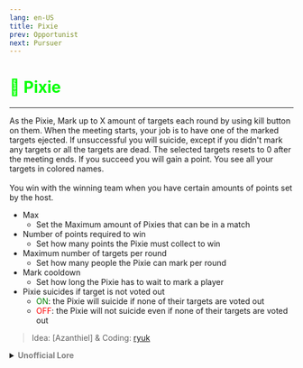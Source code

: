 ```yaml
---
lang: en-US
title: Pixie
prev: Opportunist
next: Pursuer
---
```


# <font color="#01ff00">🧚 <b>Pixie</b></font> <Badge text="Benign" type="tip" vertical="middle"/>
---

As the Pixie, Mark up to X amount of targets each round by using kill button on them. When the meeting starts, your job is to have one of the marked targets ejected. If unsuccessful you will suicide, except if you didn't mark any targets or all the targets are dead. The selected targets resets to 0 after the meeting ends. If you succeed you will gain a point. You see all your targets in colored names.<br><br>
You win with the winning team when you have certain amounts of points set by the host.
* Max
  * Set the Maximum amount of Pixies that can be in a match 
* Number of points required to win
  * Set how many points the Pixie must collect to win
* Maximum number of targets per round
  * Set how many people the Pixie can mark per round
* Mark cooldown
  * Set how long the Pixie has to wait to mark a player
* Pixie suicides if target is not voted out
  * <font color=green>ON</font>: the Pixie will suicide if none of their targets are voted out
  * <font color=red>OFF</font>: the Pixie will not suicide even if none of their targets are voted out

> Idea: [Azanthiel] & Coding: [ryuk](https://github.com/ryuk2098)

<details>
<summary><b><font color=gray>Unofficial Lore</font></b></summary>

Placeholder: This role is a ROLE OH EM GOSH
> Submitted by: Member
</details>